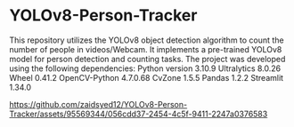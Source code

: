 # YOLOv8-Person-Tracker
This repository utilizes the YOLOv8 object detection algorithm to count the number of people in videos/Webcam. It implements a pre-trained YOLOv8 model for person detection and counting tasks. The project was developed using the following dependencies:
Python version 3.10.9
Ultralytics 8.0.26
Wheel 0.41.2
OpenCV-Python 4.7.0.68
CvZone 1.5.5
Pandas 1.2.2
Streamlit 1.34.0

https://github.com/zaidsyed12/YOLOv8-Person-Tracker/assets/95569344/056cdd37-2454-4c5f-9411-2247a0376583


